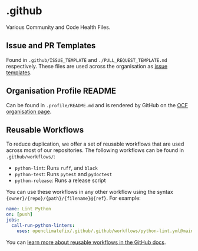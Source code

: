 # .github

Various Community and Code Health Files.

## Issue and PR Templates

Found in `.github/ISSUE_TEMPLATE` and `./PULL_REQUEST_TEMPLATE.md` respectively. These files are used across the organisation as [issue templates](https://docs.github.com/en/communities/using-templates-to-encourage-useful-issues-and-pull-requests).

## Organisation Profile README

Can be found in `.profile/README.md` and is rendered by GitHub on the [OCF organisation page](https://github.com/openclimatefix/).

## Reusable Workflows

To reduce duplication, we offer a set of reusable workflows that are used across most of our repositories. The following workflows can be found in `.github/workflows/`:

- `python-lint`: Runs `ruff`, and `black`
- `python-test`: Runs `pytest` and `pydoctest`
- `python-release`: Runs a release script

You can use these workflows in any other workflow using the syntax `{owner}/{repo}/{path}/{filename}@{ref}`. For example:

```yaml
name: Lint Python
on: [push]
jobs:
  call-run-python-linters:
    uses: openclimatefix/.github/.github/workflows/python-lint.yml@main
```

You can [learn more about reusable workflows in the GitHub docs](https://docs.github.com/en/actions/learn-github-actions/reusing-workflows).
